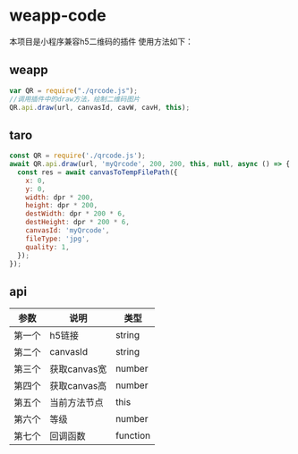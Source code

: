 # weapp-code
本项目是小程序兼容h5二维码的插件
使用方法如下：
## weapp
```js
var QR = require("./qrcode.js");
//调用插件中的draw方法，绘制二维码图片
QR.api.draw(url, canvasId, cavW, cavH, this);
```
## taro
```js
const QR = require('./qrcode.js');
await QR.api.draw(url, 'myQrcode', 200, 200, this, null, async () => {
  const res = await canvasToTempFilePath({
    x: 0,
    y: 0,
    width: dpr * 200,
    height: dpr * 200,
    destWidth: dpr * 200 * 6,
    destHeight: dpr * 200 * 6,
    canvasId: 'myQrcode',
    fileType: 'jpg',
    quality: 1,
  });
});
```

## api
|  参数   | 说明  | 类型 |
|  ----  | ----  | ---- |
| 第一个 | h5链接  | string |
| 第二个 | canvasId  | string |
| 第三个 | 获取canvas宽  | number |
| 第四个 | 获取canvas高  | number |
| 第五个 | 当前方法节点  | this |
| 第六个 | 等级  | number |
| 第七个 | 回调函数  | function |